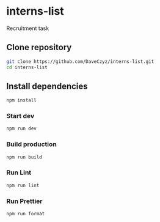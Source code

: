 # interns-list
Recruitment task

## Clone repository

```sh
git clone https://github.com/DaveCzyz/interns-list.git
cd interns-list
```

## Install dependencies

```sh
npm install
```

### Start dev 

```sh
npm run dev
```

### Build production

```sh
npm run build
```

### Run Lint

```sh
npm run lint
```

### Run Prettier

```sh
npm run format
```
